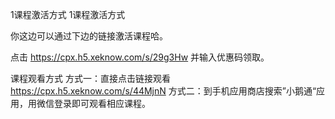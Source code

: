 1课程激活方式
1课程激活方式

你这边可以通过下边的链接激活课程哈。

点击 https://cpx.h5.xeknow.com/s/29g3Hw 并输入优惠码领取。

课程观看方式
方式一：直接点击链接观看 https://cpx.h5.xeknow.com/s/44MjnN
方式二：到手机应用商店搜索”小鹅通“应用，用微信登录即可观看相应课程。